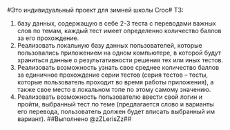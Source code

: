 #Это индивидуальный проект для зимней школы Croc#
ТЗ:
1.  базу данных, содержащую в себе 2-3 теста с переводами важных слов по темам, каждый тест имеет определенно количество баллов за его прохождение.
2.  Реализовать локальную базу данных пользователей, которые пользовались приложением на одном компьютере, в 
которой будут храниться данные о результативности решения тех или иных тестов.
3.  Реализовать возможность узнать свое среднее количество баллов за единичное прохождение серии тестов (серия тестов – тесты, которые 
пользователь проходит во время работы приложения), а также свое место в локальном топе по этому самому значению.
4.  Реализовать возможность пользователю ввести свой логин и пройти, выбранный тест по теме (предлагается слово и варианты его перевода, 
пользователь должен будет вписать выбранный им вариант).
##Выполнено @zZLerisZz##
